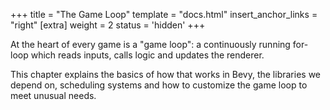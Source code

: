 +++
title = "The Game Loop"
template = "docs.html"
insert_anchor_links = "right"
[extra]
weight = 2
status = 'hidden'
+++

At the heart of every game is a "game loop": a continuously running for-loop which reads inputs, calls logic and updates the renderer.

This chapter explains the basics of how that works in Bevy, the libraries we depend on, scheduling systems and how to customize the game loop to meet unusual needs.
